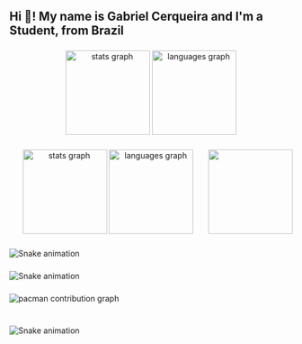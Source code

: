 <h2 align="left">Hi 👋! My name is Gabriel Cerqueira and I'm a Student, from Brazil</h2>

###

<div align="center">
  <img src="https://github-readme-stats.vercel.app/api?username=gabriCerqueira&hide_title=false&hide_rank=false&show_icons=true&include_all_commits=true&count_private=true&disable_animations=false&theme=dracula&locale=en&hide_border=false" height="150" alt="stats graph"  />
  <img src="https://github-readme-stats.vercel.app/api/top-langs?username=maurodesouza&locale=en&hide_title=false&layout=compact&card_width=320&langs_count=5&theme=dracula&hide_border=false" height="150" alt="languages graph"  />
</div>

###

<img align="right" height="150" src="https://i.imgflip.com/65efzo.gif"  />

###

<div align="center">
  <img src="https://github-readme-stats.vercel.app/api?username=GabriCerqueira&hide_title=false&hide_rank=false&show_icons=true&include_all_commits=true&count_private=true&disable_animations=false&theme=dracula&locale=en&hide_border=false&order=1" height="150" alt="stats graph"  />
  <img src="https://github-readme-stats.vercel.app/api/top-langs?username=GabriCerqueira&locale=en&hide_title=false&layout=compact&card_width=320&langs_count=5&theme=dracula&hide_border=false&order=2" height="150" alt="languages graph"  />
</div>

###

<img src="https://raw.githubusercontent.com/GabriCerqueira/GabriCerqueira/output/snake.svg" alt="Snake animation" />

###

<img src="https://raw.githubusercontent.com/GabriCerqueira/GabriCerqueira/output/snake.svg" alt="Snake animation" />

###

<picture>
  <source media="(prefers-color-scheme: dark)" srcset="https://raw.githubusercontent.com/GabriCerqueira/GabriCerqueira/output/pacman-contribution-graph-dark.svg">
  <source media="(prefers-color-scheme: light)" srcset="https://raw.githubusercontent.com/GabriCerqueira/GabriCerqueira/output/pacman-contribution-graph.svg">
  <img alt="pacman contribution graph" src="https://raw.githubusercontent.com/GabriCerqueira/GabriCerqueira/output/pacman-contribution-graph.svg">
</picture>

###

<br clear="both">

<img src="https://raw.githubusercontent.com/maurodesouza/maurodesouza/output/snake.svg" alt="Snake animation" />

###

